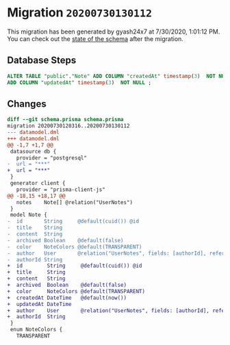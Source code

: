# Migration `20200730130112`

This migration has been generated by gyash24x7 at 7/30/2020, 1:01:12 PM.
You can check out the [state of the schema](./schema.prisma) after the migration.

## Database Steps

```sql
ALTER TABLE "public"."Note" ADD COLUMN "createdAt" timestamp(3)  NOT NULL DEFAULT CURRENT_TIMESTAMP,
ADD COLUMN "updatedAt" timestamp(3)  NOT NULL ;
```

## Changes

```diff
diff --git schema.prisma schema.prisma
migration 20200730120316..20200730130112
--- datamodel.dml
+++ datamodel.dml
@@ -1,7 +1,7 @@
 datasource db {
   provider = "postgresql"
-  url = "***"
+  url = "***"
 }
 generator client {
   provider = "prisma-client-js"
@@ -18,15 +18,17 @@
   notes    Note[] @relation("UserNotes")
 }
 model Note {
-  id       String     @default(cuid()) @id
-  title    String
-  content  String
-  archived Boolean    @default(false)
-  color    NoteColors @default(TRANSPARENT)
-  author   User       @relation("UserNotes", fields: [authorId], references: [id])
-  authorId String
+  id        String     @default(cuid()) @id
+  title     String
+  content   String
+  archived  Boolean    @default(false)
+  color     NoteColors @default(TRANSPARENT)
+  createdAt DateTime   @default(now())
+  updatedAt DateTime
+  author    User       @relation("UserNotes", fields: [authorId], references: [id])
+  authorId  String
 }
 enum NoteColors {
   TRANSPARENT
```


